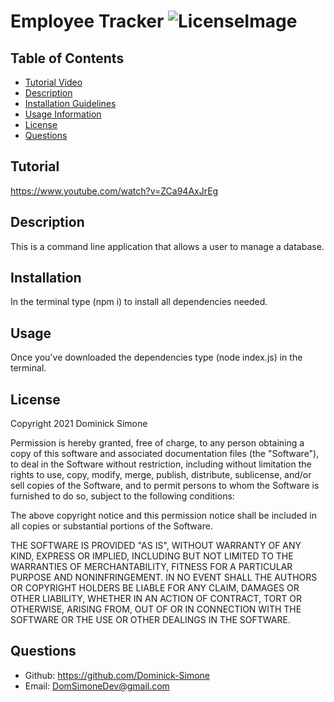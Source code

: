 # Employee Tracker ![LicenseImage](https://img.shields.io/badge/License-MIT-yellow.svg)

## Table of Contents
* [Tutorial Video](##Tutorial)
* [Description](##Description)
* [Installation Guidelines](##Installation)
* [Usage Information](##Usage)
* [License](##License)
* [Questions](##Questions)

## Tutorial
https://www.youtube.com/watch?v=ZCa94AxJrEg

## Description
This is a command line application that allows a user to manage a database.
  
## Installation
In the terminal type (npm i) to install all dependencies needed.
  
## Usage
Once you've downloaded the dependencies type (node index.js) in the terminal.
  
## License
Copyright 2021 Dominick Simone

Permission is hereby granted, free of charge, to any person obtaining a copy of this software and associated documentation files (the "Software"), to deal in the Software without restriction, including without limitation the rights to use, copy, modify, merge, publish, distribute, sublicense, and/or sell copies of the Software, and to permit persons to whom the Software is furnished to do so, subject to the following conditions:
      
The above copyright notice and this permission notice shall be included in all copies or substantial portions of the Software.
      
THE SOFTWARE IS PROVIDED "AS IS", WITHOUT WARRANTY OF ANY KIND, EXPRESS OR IMPLIED, INCLUDING BUT NOT LIMITED TO THE WARRANTIES OF MERCHANTABILITY, FITNESS FOR A PARTICULAR PURPOSE AND NONINFRINGEMENT. IN NO EVENT SHALL THE AUTHORS OR COPYRIGHT HOLDERS BE LIABLE FOR ANY CLAIM, DAMAGES OR OTHER LIABILITY, WHETHER IN AN ACTION OF CONTRACT, TORT OR OTHERWISE, ARISING FROM, OUT OF OR IN CONNECTION WITH THE SOFTWARE OR THE USE OR OTHER DEALINGS IN THE SOFTWARE.

## Questions 
* Github: https://github.com/Dominick-Simone
* Email: DomSimoneDev@gmail.com
